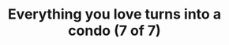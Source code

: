 ---
title: "Everything you love turns into a condo (7 of 7)"
picture: /assets/camera-roll/2017/2017-09-23-everything-you-love-turns-into-a-condo-7/20170923_181944846_iOS.jpg
thumbnail: /assets/camera-roll/2017/2017-09-23-everything-you-love-turns-into-a-condo-7/20170923_181944846_iOS-thumbnail.jpg
tags:
  - Everything you love turns into a condo
  - photograph
  - fire
  - reflection
  - sign
  - building
  - Capitol Hill
---